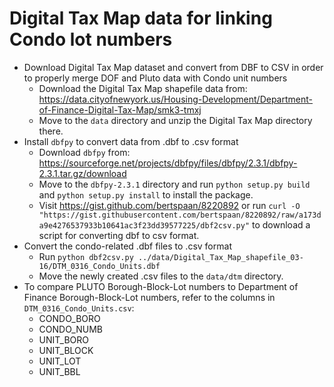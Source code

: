 # Digital Tax Map data for linking Condo lot numbers

* Download Digital Tax Map dataset and convert from DBF to CSV in order to properly merge DOF and Pluto data with Condo unit numbers
    * Download the Digital Tax Map shapefile data from:  https://data.cityofnewyork.us/Housing-Development/Department-of-Finance-Digital-Tax-Map/smk3-tmxj
    * Move to the `data` directory and unzip the Digital Tax Map directory there.
* Install `dbfpy` to convert data from .dbf to .csv format
    * Download `dbfpy` from: https://sourceforge.net/projects/dbfpy/files/dbfpy/2.3.1/dbfpy-2.3.1.tar.gz/download
    * Move to the `dbfpy-2.3.1` directory and run `python setup.py build` and `python setup.py install` to install the package.
    * Visit https://gist.github.com/bertspaan/8220892 or run `curl -O "https://gist.githubusercontent.com/bertspaan/8220892/raw/a173da9e4276537933b10641ac3f23dd39577225/dbf2csv.py"` to download a script for converting dbf to csv format.
* Convert the condo-related .dbf files to .csv format
    * Run `python dbf2csv.py ../data/Digital_Tax_Map_shapefile_03-16/DTM_0316_Condo_Units.dbf`
    * Move the newly created .csv files to the `data/dtm` directory.
* To compare PLUTO Borough-Block-Lot numbers to Department of Finance Borough-Block-Lot numbers, refer to the columns in `DTM_0316_Condo_Units.csv`:  
    * CONDO_BORO
    * CONDO_NUMB
    * UNIT_BORO
    * UNIT_BLOCK
    * UNIT_LOT
    * UNIT_BBL
